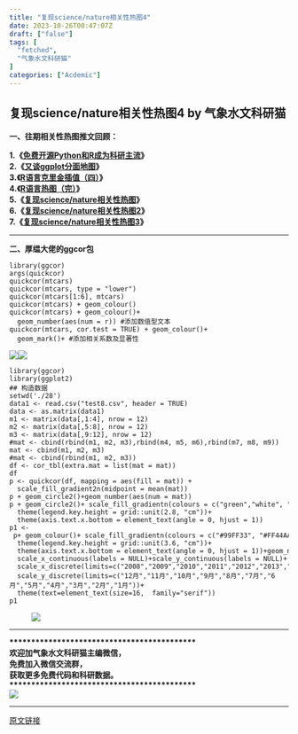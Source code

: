 ```yaml
---
title: "复现science/nature相关性热图4"
date: 2023-10-26T00:47:07Z
draft: ["false"]
tags: [
  "fetched",
  "气象水文科研猫"
]
categories: ["Acdemic"]
---
```

复现science/nature相关性热图4 by 气象水文科研猫
------
<div><p data-mpa-powered-by="yiban.io"><span><strong><span>一、往期相关性热图推文回顾：</span></strong></span><span><br></span></p><section><strong><span><span>1.</span></span><span><span>《</span></span></strong><a target="_blank" href="https://mp.weixin.qq.com/s?__biz=MzIwODY3MzIxMQ==&amp;mid=2247491845&amp;idx=1&amp;sn=7dbf6c76c3fc27bb8b84eb41bd2cbe25&amp;chksm=977d21d1a00aa8c7c462cccf2b4b09606c10a67497c3a426b6ee6d9e9a88ff5c18b148a2c0ad&amp;token=46187525&amp;lang=zh_CN&amp;scene=21#wechat_redirect" textvalue="免费开源Python和R成为科研主流" linktype="text" imgurl="" imgdata="null" tab="innerlink" data-linktype="2"><strong><span><span>免费开源Python和R成为科研主流</span></span></strong></a><strong><span><span>》</span></span><span><span><br>2.</span></span><span><span>《</span></span></strong><a target="_blank" href="https://mp.weixin.qq.com/s?__biz=MzIwODY3MzIxMQ==&amp;mid=2247484625&amp;idx=1&amp;sn=07ccc383e9503c8aedd3540de73cdde2&amp;chksm=977ec405a0094d133795e262bd02ab9de9e2022d9e57d44687883f116ad311cac88a87517a91&amp;token=46187525&amp;lang=zh_CN&amp;scene=21#wechat_redirect" textvalue="又谈ggplot分面地图" linktype="text" imgurl="" imgdata="null" tab="innerlink" data-linktype="2"><strong><span><span>又谈ggplot分面地图</span></span></strong></a><strong><span><span>》</span></span></strong></section><section><strong><span><span>3.</span></span><span><span>《</span></span></strong><a target="_blank" href="https://mp.weixin.qq.com/s?__biz=MzIwODY3MzIxMQ==&amp;mid=2247485038&amp;idx=1&amp;sn=45da0777aed697585ff52e0d964d2337&amp;chksm=977ec6baa0094facee11f48ba99eea2184aaa21b5846023f524eb4e50ddc700c6c9ed9516af8&amp;token=46187525&amp;lang=zh_CN&amp;scene=21#wechat_redirect" textvalue="R语言克里金插值（四）" linktype="text" imgurl="" imgdata="null" tab="innerlink" data-linktype="2"><strong><span><span>R语言克里金插值（四）</span></span></strong></a><strong><span><span>》</span></span></strong></section><section><strong><span><span>4.</span></span><span><span>《</span></span></strong><a target="_blank" href="https://mp.weixin.qq.com/s?__biz=MzIwODY3MzIxMQ==&amp;mid=2247485299&amp;idx=1&amp;sn=d70409dc2f2e45b470ab265e814e070f&amp;chksm=977ec7a7a0094eb100fa45b944e75c93d753d3074d391c6b727deb260e1ac363cf91d07a886c&amp;token=46187525&amp;lang=zh_CN&amp;scene=21#wechat_redirect" textvalue="R语言热图（完）" linktype="text" imgurl="" imgdata="null" tab="innerlink" data-linktype="2"><strong><span><span>R语言热图（完）</span></span></strong></a><strong><span><span>》</span></span></strong></section><section><strong><span><span>5.</span></span><span><span>《</span></span></strong><a target="_blank" href="https://mp.weixin.qq.com/s?__biz=MzIwODY3MzIxMQ==&amp;mid=2247498399&amp;idx=1&amp;sn=6faf7f6a4c7a5a3f7b41a9151570ed0e&amp;chksm=977d3a4ba00ab35da80240db8fb7879e7d091fd4b3b5da8d9bbc194c0e2e76c003edee021229&amp;token=1394647166&amp;lang=zh_CN&amp;scene=21#wechat_redirect" textvalue="复现science/nature相关性热图" linktype="text" imgurl="" imgdata="null" tab="innerlink" data-linktype="2"><strong><span><span>复现science/nature相关性热图</span></span></strong></a><strong><span><span>》</span></span></strong></section><section><strong><span><span>6.</span></span><span><span>《</span></span></strong><a target="_blank" href="https://mp.weixin.qq.com/s?__biz=MzIwODY3MzIxMQ==&amp;mid=2247498583&amp;idx=1&amp;sn=d755f8cc3d3ba5eba67eeef5558591f2&amp;chksm=977d3b83a00ab295f19184858ff822bc5a3383031522aba92ba8f1ad9696de1b989a3983150b&amp;token=1511369470&amp;lang=zh_CN&amp;scene=21#wechat_redirect" textvalue="复现science/nature相关性热图2" linktype="text" imgurl="" imgdata="null" tab="innerlink" data-linktype="2"><strong><span><span>复现science/nature相关性热图2</span></span></strong></a><strong><span><span>》</span></span></strong></section><section><strong><span><span>7.</span></span><span><span>《</span></span></strong><a target="_blank" href="https://mp.weixin.qq.com/s?__biz=MzIwODY3MzIxMQ==&amp;mid=2247498786&amp;idx=1&amp;sn=9dca0191c8c71e491bbe57086ed84cfb&amp;chksm=977d3cf6a00ab5e0ffb98ea75ef16d9c3fd8887fbf0c028a094bde556a0a79408f27494185db&amp;token=812177580&amp;lang=zh_CN&amp;scene=21#wechat_redirect" textvalue="复现science/nature相关性热图3" linktype="text" imgurl="" imgdata="null" tab="innerlink" data-linktype="2"><strong><span><span>复现science/nature相关性热图3</span></span></strong></a><strong><span><span>》</span></span></strong><span><span></span><strong><span></span></strong></span></section><hr><p><span><strong><span>二、厚缊大佬的ggcor包</span></strong></span></p><section data-tool="mdnice编辑器" data-website="https://www.mdnice.com"><pre data-tool="mdnice编辑器"><span></span><code>library(ggcor)<br>args(quickcor)<br>quickcor(mtcars)<br>quickcor(mtcars, <span>type</span> = <span>"lower"</span>)<br>quickcor(mtcars[1:6], mtcars)<br>quickcor(mtcars) + geom_colour()<br>quickcor(mtcars) + geom_colour()+ <br>  geom_number(aes(num = r)) <span>#添加数值型文本</span><br>quickcor(mtcars, cor.test = TRUE) + geom_colour()+ <br>  geom_mark()+ <span>#添加相关系数及显著性</span><br></code></pre><p data-tool="mdnice编辑器"><img data-ratio="0.8962962962962963" data-src="https://mmbiz.qpic.cn/sz_mmbiz_png/VQj38bogwOLwcXO0UfssMhvNvUoAPLlnUamONIbPju9Dg18uyG2gqYUz9IS3ppc9GfbFMh0RibGZ44BV3TRpOxw/640?wx_fmt=png" data-type="png" data-w="1080" src="https://mmbiz.qpic.cn/sz_mmbiz_png/VQj38bogwOLwcXO0UfssMhvNvUoAPLlnUamONIbPju9Dg18uyG2gqYUz9IS3ppc9GfbFMh0RibGZ44BV3TRpOxw/640?wx_fmt=png"><img data-ratio="0.9074074074074074" data-src="https://mmbiz.qpic.cn/sz_mmbiz_png/VQj38bogwOLwcXO0UfssMhvNvUoAPLlndrGxdvhnKH1DodWqevP2iczLNHibqgEibCFVlYruP0jNau8EERg4CkLHg/640?wx_fmt=png" data-type="png" data-w="1080" src="https://mmbiz.qpic.cn/sz_mmbiz_png/VQj38bogwOLwcXO0UfssMhvNvUoAPLlndrGxdvhnKH1DodWqevP2iczLNHibqgEibCFVlYruP0jNau8EERg4CkLHg/640?wx_fmt=png"></p><pre data-tool="mdnice编辑器"><span></span><code>library(ggcor)<br>library(ggplot2)<br><span>## 构造数据</span><br>setwd(<span>'./28'</span>)<br>data1 &lt;- read.csv(<span>"test8.csv"</span>, header = TRUE)<br>data &lt;- as.matrix(data1)<br>m1 &lt;- matrix(data[,1:4], nrow = 12)<br>m2 &lt;- matrix(data[,5:8], nrow = 12)<br>m3 &lt;- matrix(data[,9:12], nrow = 12)<br><span>#mat &lt;- cbind(rbind(m1, m2, m3),rbind(m4, m5, m6),rbind(m7, m8, m9))</span><br>mat &lt;- cbind(m1, m2, m3)<br><span>#mat &lt;- cbind(rbind(m1, m2, m3))</span><br>df &lt;- cor_tbl(extra.mat = list(mat = mat))<br>df<br>p &lt;- quickcor(df, mapping = aes(fill = mat)) + <br>  scale_fill_gradient2n(midpoint = mean(mat))<br>p + geom_circle2()+geom_number(aes(num = mat))<br>p + geom_circle2()+ scale_fill_gradientn(colours = c(<span>"green"</span>,<span>"white"</span>, <span>"red"</span>))+geom_number(aes(num = mat))+ <br>  theme(legend.key.height = grid::unit(2.8, <span>"cm"</span>))+<br>  theme(axis.text.x.bottom = element_text(angle = 0, hjust = 1))<br>p1 &lt;- p+ geom_colour()+ scale_fill_gradientn(colours = c(<span>"#99FF33"</span>, <span>"#FF44AA"</span>, <span>"#5599FF"</span>))+ <br>  theme(legend.key.height = grid::unit(3.6, <span>"cm"</span>))+<br>  theme(axis.text.x.bottom = element_text(angle = 0, hjust = 1))+geom_number(aes(num = mat))+<br>  scale_x_continuous(labels = NULL)+scale_y_continuous(labels = NULL)+<br>  scale_x_discrete(limits=c(<span>"2008"</span>,<span>"2009"</span>,<span>"2010"</span>,<span>"2011"</span>,<span>"2012"</span>,<span>"2013"</span>,<span>"2014"</span>,<span>"2015"</span>,<span>"2016"</span>,<span>"2017"</span>,<span>"2018"</span>,<span>"2019"</span>))+<br>  scale_y_discrete(limits=c(<span>"12月"</span>,<span>"11月"</span>,<span>"10月"</span>,<span>"9月"</span>,<span>"8月"</span>,<span>"7月"</span>,<span>"6月"</span>,<span>"5月"</span>,<span>"4月"</span>,<span>"3月"</span>,<span>"2月"</span>,<span>"1月"</span>))+<br>  theme(text=element_text(size=16,  family=<span>"serif"</span>))<br>p1<br></code></pre><figure data-tool="mdnice编辑器"><img data-ratio="0.8972222222222223" data-src="https://mmbiz.qpic.cn/sz_mmbiz_png/VQj38bogwOLwcXO0UfssMhvNvUoAPLlngBl5tjuk5h0Ud1f9L72SXcHD44mXlYg2v7lfobGIZXZAcSjV35jtVQ/640?wx_fmt=png" data-type="png" data-w="1080" src="https://mmbiz.qpic.cn/sz_mmbiz_png/VQj38bogwOLwcXO0UfssMhvNvUoAPLlngBl5tjuk5h0Ud1f9L72SXcHD44mXlYg2v7lfobGIZXZAcSjV35jtVQ/640?wx_fmt=png"></figure><hr><section><strong><span>*******************************************</span></strong></section><section><span><strong><span>欢迎加气象水文科研猫主编微信，</span></strong></span></section><section><span><strong><span>免费加入微信交流群，</span></strong></span></section><section><span><strong><span>获取更多免费代码和科研数据。</span></strong></span></section><section><strong><span>*******************************************</span></strong></section><section><img data-ratio="1.271444082519001" data-s="300,640" data-src="https://mmbiz.qpic.cn/mmbiz_jpg/VQj38bogwOJG5okcEPbNPoh6U7OibH0K9iaC23cU8JJ2KC0mgP5085YKKGBTaKXicGV8tCykyW757GvIufia9QXmgg/640?wx_fmt=jpeg&amp;wxfrom=5&amp;wx_lazy=1&amp;wx_co=1" data-type="jpeg" data-w="921" src="https://mmbiz.qpic.cn/mmbiz_jpg/VQj38bogwOJG5okcEPbNPoh6U7OibH0K9iaC23cU8JJ2KC0mgP5085YKKGBTaKXicGV8tCykyW757GvIufia9QXmgg/640?wx_fmt=jpeg&amp;wxfrom=5&amp;wx_lazy=1&amp;wx_co=1"></section></section><p><mp-style-type data-value="3"></mp-style-type></p></div>  
<hr>
<a href="https://mp.weixin.qq.com/s/X-kvH6N3MhRguk29KXJyOQ",target="_blank" rel="noopener noreferrer">原文链接</a>
